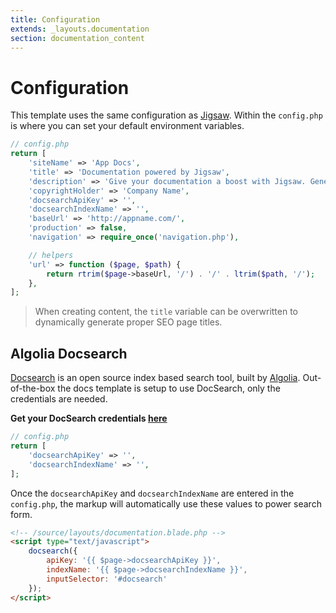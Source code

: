 ```yaml
---
title: Configuration
extends: _layouts.documentation
section: documentation_content
---
```



# Configuration

This template uses the same configuration as [Jigsaw](https://jigsaw.tighten.co/docs/site-variables/). Within the `config.php` is where you can set your default environment variables.

```php
// config.php
return [
    'siteName' => 'App Docs',
    'title' => 'Documentation powered by Jigsaw',
    'description' => 'Give your documentation a boost with Jigsaw. Generate elegant, static, docs quickly and easily.',
    'copyrightHolder' => 'Company Name',
    'docsearchApiKey' => '',
    'docsearchIndexName' => '',
    'baseUrl' => 'http://appname.com/',
    'production' => false,
    'navigation' => require_once('navigation.php'),

    // helpers
    'url' => function ($page, $path) {
        return rtrim($page->baseUrl, '/') . '/' . ltrim($path, '/');
    },
];
```
> When creating content, the `title` variable can be overwritten to dynamically generate proper SEO page titles.

## Algolia Docsearch

[Docsearch](https://community.algolia.com/docsearch/) is an open source index based search tool, built by [Algolia](https://www.algolia.com). Out-of-the-box the docs template is setup to use DocSearch, only the credentials are needed.

**Get your DocSearch credentials [here](https://community.algolia.com/docsearch/#join-docsearch-program)**

```php
// config.php
return [
    'docsearchApiKey' => '',
    'docsearchIndexName' => '',
];
```

Once the `docsearchApiKey` and `docsearchIndexName` are entered in the `config.php`, the markup will automatically use these values to power search form.

```html
<!-- /source/layouts/documentation.blade.php -->
<script type="text/javascript">
    docsearch({
        apiKey: '{{ $page->docsearchApiKey }}',
        indexName: '{{ $page->docsearchIndexName }}',
        inputSelector: '#docsearch'
    });
</script>
```
